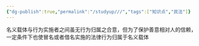 ```yaml
---
{"dg-publish":true,"permalink":"/studyup///","tags":["知识点","民法"]}
---
```


名义载体与行为实施者之间虽无行为归属之合意，但为了保护善意相对人的信赖，一定条件下也使冒名或者借名实施的法律行为归属于名义载体
